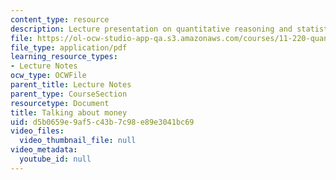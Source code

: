 ```yaml
---
content_type: resource
description: Lecture presentation on quantitative reasoning and statistical methods.
file: https://ol-ocw-studio-app-qa.s3.amazonaws.com/courses/11-220-quantitative-reasoning-statistical-methods-for-planners-i-spring-2009/d5b0659e9af5c43b7c98e89e3041bc69_MIT11_220s09_lec21.pdf
file_type: application/pdf
learning_resource_types:
- Lecture Notes
ocw_type: OCWFile
parent_title: Lecture Notes
parent_type: CourseSection
resourcetype: Document
title: Talking about money
uid: d5b0659e-9af5-c43b-7c98-e89e3041bc69
video_files:
  video_thumbnail_file: null
video_metadata:
  youtube_id: null
---
```

